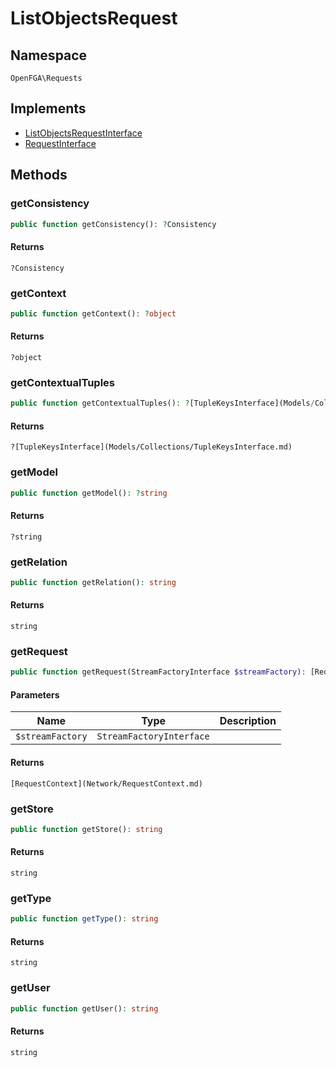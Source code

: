 # ListObjectsRequest


## Namespace
`OpenFGA\Requests`

## Implements
* [ListObjectsRequestInterface](Requests/ListObjectsRequestInterface.md)
* [RequestInterface](Requests/RequestInterface.md)

## Methods
### getConsistency

```php
public function getConsistency(): ?Consistency
```



#### Returns
`?Consistency` 

### getContext

```php
public function getContext(): ?object
```



#### Returns
`?object` 

### getContextualTuples

```php
public function getContextualTuples(): ?[TupleKeysInterface](Models/Collections/TupleKeysInterface.md)
```



#### Returns
`?[TupleKeysInterface](Models/Collections/TupleKeysInterface.md)` 

### getModel

```php
public function getModel(): ?string
```



#### Returns
`?string` 

### getRelation

```php
public function getRelation(): string
```



#### Returns
`string` 

### getRequest

```php
public function getRequest(StreamFactoryInterface $streamFactory): [RequestContext](Network/RequestContext.md)
```


#### Parameters
| Name | Type | Description |
|------|------|-------------|
| `$streamFactory` | `StreamFactoryInterface` |  |

#### Returns
`[RequestContext](Network/RequestContext.md)` 

### getStore

```php
public function getStore(): string
```



#### Returns
`string` 

### getType

```php
public function getType(): string
```



#### Returns
`string` 

### getUser

```php
public function getUser(): string
```



#### Returns
`string` 

